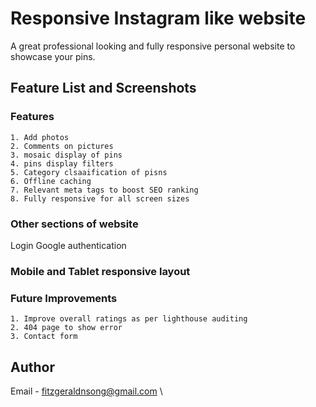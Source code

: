 # Responsive Instagram like website  
A great professional looking and fully responsive personal website to showcase your pins.

## Feature List and Screenshots

### Features
```
1. Add photos
2. Comments on pictures
3. mosaic display of pins
4. pins display filters
5. Category clsaaification of pisns
6. Offline caching
7. Relevant meta tags to boost SEO ranking
8. Fully responsive for all screen sizes

```



### Other sections of  website
Login 
Google authentication
### Mobile and Tablet responsive layout
### Future Improvements 
```
1. Improve overall ratings as per lighthouse auditing
2. 404 page to show error
3. Contact form
```

## Author

Email - fitzgeraldnsong@gmail.com \
